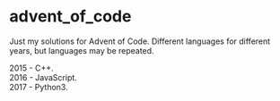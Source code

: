 # advent_of_code
Just my solutions for Advent of Code. Different languages ​​for different years, but languages ​​may be repeated.

2015 - C++.  
2016 - JavaScript.  
2017 - Python3.  
